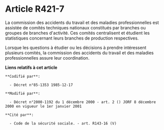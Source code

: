 # Article R421-7

La commission des accidents du travail et des maladies professionnelles est assistée de comités techniques nationaux
constitués par branches ou groupes de branches d'activité. Ces comités centralisent et étudient les statistiques concernant
leurs branches de production respectives.

Lorsque les questions à étudier ou les décisions à prendre intéressent plusieurs comités, la commission des accidents du
travail et des maladies professionnelles assure leur coordination.

**Liens relatifs à cet article**

	**Codifié par**:

	  - Décret n°85-1353 1985-12-17

	**Modifié par**:

	  - Décret n°2000-1192 du 1 décembre 2000 - art. 2 () JORF 8 décembre 2000 en vigueur le 1er janvier 2001

	**Cité par**:

	  - Code de la sécurité sociale. - art. R143-16 (V)
